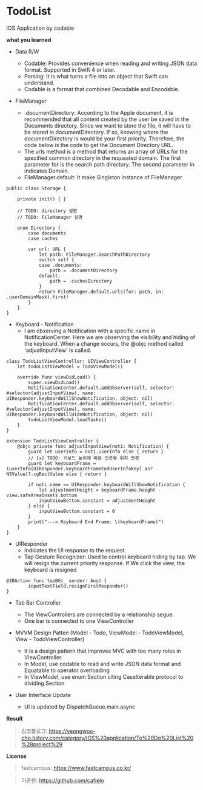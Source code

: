 # TodoList
IOS Application by codable


**what you learned**

+ Data R/W
  - Codable: Provides convenience when reading and writing JSON data format. Supported in Swift 4 or later.
  - Parsing: It is what turns a file into an object that Swift can understand.
  - Codable is a format that combined Decodable and Encodable.

+ FileManager
  - .documentDirectory: According to the Apple document, it is recommended that all content created by the user be saved in the Documents directory. Since we want to store the file, it will have to be stored in documentDirectory. If so, knowing where the documentDirectory is would be your first priority. Therefore, the code below is the code to get the Document Directory URL.
  - The urls method is a method that returns an array of URLs for the specified common directory in the requested domain. The first parameter for is the search path directory. The second parameter in indicates Domain.
  - FileManager.default: It make Singleton instance of FileManager
~~~
public class Storage {
    
    private init() { }
    
    // TODO: directory 설명
    // TODO: FileManager 설명
    
    enum Directory {
        case documents
        case caches
        
        var url: URL {
            let path: FileManager.SearchPathDirectory
            switch self {
            case .documents:
                path = .documentDirectory
            default:
                path = .cachesDirectory
            }
            return FileManager.default.urls(for: path, in: .userDomainMask).first!
        }
    }
}
~~~

+ Keyboard - Notification
  - I am observing a Notification with a specific name in NotificationCenter. Here we are observing the visibility and hiding of the keyboard. When a change occurs, the @objc method called 'adjustInputView' is called.
~~~
class TodoListViewController: UIViewController {
    let todoListViewModel = TodoViewModel()
    
    override func viewDidLoad() {
        super.viewDidLoad()
        NotificationCenter.default.addObserver(self, selector: #selector(adjustInputView), name: UIResponder.keyboardWillShowNotification, object: nil)
        NotificationCenter.default.addObserver(self, selector: #selector(adjustInputView), name: UIResponder.keyboardWillHideNotification, object: nil)
        todoListViewModel.loadTasks()
    }
}

extension TodoListViewController {
    @objc private func adjustInputView(noti: Notification) {
        guard let userInfo = noti.userInfo else { return }
        // [x] TODO: 키보드 높이에 따른 인풋뷰 위치 변경
        guard let keyboardFrame = (userInfo[UIResponder.keyboardFrameEndUserInfoKey] as? NSValue)?.cgRectValue else { return }
        
        if noti.name == UIResponder.keyboardWillShowNotification {
            let adjustmentHeight = keyboardFrame.height - view.safeAreaInsets.bottom
            inputViewBottom.constant = adjustmentHeight
        } else {
            inputViewBottom.constant = 0
        }
        print("---> Keyboard End Frame: \(keyboardFrame)")
    }
}
~~~


+ UIResponder
  - Indicates the UI response to the request.
  - Tap Gesture Recognizer: Used to control keyboard hiding by tap. We will resign the current priority response. If We click the view, the keyboard is resigned
~~~
@IBAction func tapBG(_ sender: Any) {
        inputTextField.resignFirstResponder()
}
~~~

+ Tab Bar Controller
  - The ViewControllers are connected by a relationship segue.
  - One bar is connected to one ViewController

+ MVVM Design Patten (Model - Todo, ViewModel - TodoViewModel, View - TodoViewController)
  - It is a design pattern that improves MVC with too many roles in ViewController.
  - In Model, use codable to read and write JSON data format and Equatable to operator overloading
  - In ViewModel, use enum Section citing CaseIterable protocol to dividing Section

+ User Interface Update
  - UI is updated by DispatchQueue.main.async


**Result**

> 감코블로그: https://yeongwoo-cho.tistory.com/category/IOS%20application/To%20Do%20List%20%28project%29


**License**
> fastcampus: https://www.fastcampus.co.kr/

> 이준원: https://github.com/cafielo

